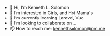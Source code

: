 - 👋 Hi, I’m Kenneth L. Solomon
- 👀 I’m interested in Girls, and Hot Mama's
- 🌱 I’m currently learning Laravel, Vue
- 💞️ I’m looking to collaborate on ...
- 📫 How to reach me: kennethsolomon@pm.me

<!---
kennethsolomon/kennethsolomon is a ✨ special ✨ repository because its `README.md` (this file) appears on your GitHub profile.
You can click the Preview link to take a look at your changes.
--->
